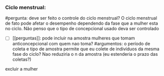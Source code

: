 ### Ciclo menstrual: 
#pergunta: deve ser feito o controle do ciclo menstrual?
O ciclo menstrual de fato pode afetar o desempenho dependendo da fase que a mulher esta no ciclo.
Não penso que o tipo de concepcional usado deva ser controlado 
- [ ]  [[perguntas]]: pode incluir na amostra mulheres que tomam anticoncepcional com quem nao toma? 
#argumentos:  o período de coleta e tipo de amostra permite que eu colete de indivíduos da mesma fase do ciclo?  Nao reduziria o n da amostra (eu estenderia o prazo das coletas?)

excluir a mulher 

